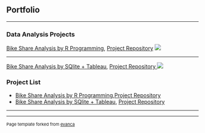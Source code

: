 ## Portfolio

---

### Data Analysis Projects


[Bike Share Analysis by R Programming](https://JasonDayuha.github.io/Bike_Share_v1.0_R_pgrm/R--Bike-Share-ver1-.html), [Project Repository](https://github.com/JasonDayuha/Bike_Share_v1.0_R_pgrm)
<img src="images/dummy_thumbnail.jpg?raw=true"/>

---
[Bike Share Analysis by SQlite + Tableau](https://JasonDayuha.github.io/Bike_Share_v2.0_SQLite_Tableau/blob/main/SQLite---Tableau-Bike-Share-ver-1_2.html),
[Project Repository ](https://github.com/JasonDayuha/Bike_Share_v2.0_SQLite_Tableau)
<img src="images/dummy_thumbnail.jpg?raw=true"/>


### Project List

- [Bike Share Analysis by R Programming](https://JasonDayuha.github.io/Bike_Share_v1.0_R_pgrm/R--Bike-Share-ver1-.html),[Project Repository](https://github.com/JasonDayuha/Bike_Share_v1.0_R_pgrm)
- [Bike Share Analysis by SQlite + Tableau](https://github.com/JasonDayuha/Bike_Share_v2.0_SQLite_Tableau/blob/main/SQLite---Tableau-Bike-Share-ver-1_2.html), [Project Repository ](https://github.com/JasonDayuha/Bike_Share_v2.0_SQLite_Tableau)


---




---
<p style="font-size:11px">Page template forked from <a href="https://github.com/evanca/quick-portfolio">evanca</a></p>
<!-- Remove above link if you don't want to attibute -->

